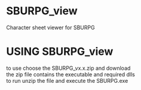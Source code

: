 # SBURPG_view
Character sheet viewer for SBURPG

# USING SBURPG_view
to use choose the SBURPG_vx.x.zip and download  
the zip file contains the executable and required dlls  
to run unzip the file and execute the SBURPG.exe  

